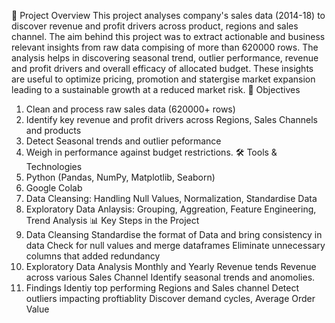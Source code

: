 📌 Project Overview
This project analyses company's sales data (2014-18) to discover revenue and profit drivers across product, regions and sales channel. 
The aim behind this project was to extract actionable and business relevant insights from raw data compising of more than 620000 rows.
The analysis helps in discovering seasonal trend, outlier performance, revenue and profit drivers and overall efficacy of allocated budget. 
These insights are useful to optimize pricing, promotion and statergise market expansion leading to a sustainable growth at a reduced market risk. 
🎯 Objectives
1. Clean and process raw sales data (620000+ rows)
2. Identify key revenue and profit drivers across Regions, Sales Channels and products
3. Detect Seasonal trends and outlier peformance
4. Weigh in performance against budget restrictions.
🛠️ Tools & Technologies
1. Python (Pandas, NumPy, Matplotlib, Seaborn)
2. Google Colab
3. Data Cleansing: Handling Null Values, Normalization, Standardise Data
4. Exploratory Data Anlaysis: Grouping, Aggreation, Feature Engineering, Trend Analysis
📊 Key Steps in the Project
1. Data Cleansing
     Standardise the format of Data and bring consistency in data
     Check for null values and merge dataframes
     Eliminate unnecessary columns that added redundancy
2. Exploratory Data Analysis
     Monthly and Yearly Revenue tends
     Revenue across various Sales Channel
     Identify seasonal trends and anomolies.
3. Findings
     Identiy top performing Regions and Sales channel
     Detect outliers impacting proftiablity
     Discover demand cycles, Average Order Value
   
     
